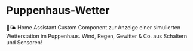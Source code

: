 # Puppenhaus-Wetter
🧸🌤️ Home Assistant Custom Component zur Anzeige einer simulierten Wetterstation im Puppenhaus. Wind, Regen, Gewitter &amp; Co. aus Schaltern und Sensoren!
